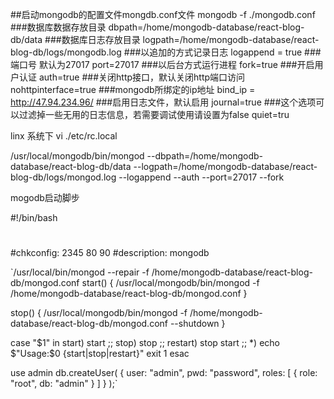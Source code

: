 ##启动mongodb的配置文件mongdb.conf文件 mongodb -f ./mongodb.conf
###数据库数据存放目录
dbpath=/home/mongodb-database/react-blog-db/data
###数据库日志存放目录
logpath=/home/mongodb-database/react-blog-db/logs/mongodb.log
###以追加的方式记录日志
logappend = true
###端口号 默认为27017
port=27017
###以后台方式运行进程
fork=true
###开启用户认证
auth=true
###关闭http接口，默认关闭http端口访问
nohttpinterface=true
###mongodb所绑定的ip地址
bind_ip = http://47.94.234.96/
###启用日志文件，默认启用
journal=true
###这个选项可以过滤掉一些无用的日志信息，若需要调试使用请设置为false
quiet=tru


linx 系统下
vi ./etc/rc.local

/usr/local/mongodb/bin/mongod --dbpath=/home/mongodb-database/react-blog-db/data --logpath=/home/mongodb-database/react-blog-db/logs/mongod.log --logappend  --auth  --port=27017 --fork

mogodb启动脚步

#!/bin/bash
#
#chkconfig: 2345 80 90
#description: mongodb

`/usr/local/bin/mongod --repair -f /home/mongodb-database/react-blog-db/mongod.conf
start() {
    /usr/local/mongodb/bin/mongod -f /home/mongodb-database/react-blog-db/mongod.conf
}

stop() {
    /usr/local/mongodb/bin/mongod -f /home/mongodb-database/react-blog-db/mongod.conf --shutdown
}

case "$1" in
    start)
    start
;;
    stop)
    stop
;;
    restart)
    stop
    start
;;
    *)
    echo $"Usage:$0 {start|stop|restart}"
    exit 1
esac



use admin
db.createUser(
  {
    user: "admin",
    pwd: "password",
    roles: [ { role: "root", db: "admin" } ]
  }
);`
